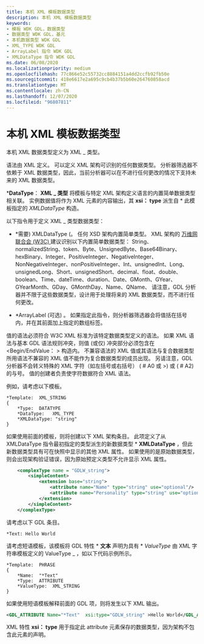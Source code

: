 ```yaml
---
title: 本机 XML 模板数据类型
description: 本机 XML 模板数据类型
keywords:
- 模板 WDK GDL，数据类型
- 数据类型 WDK GDL，基元
- 本机数据类型 WDK GDL
- XML_TYPE WDK GDL
- ArrayLabel 指令 WDK GDL
- XMLDataType 指令 WDK GDL
ms.date: 06/08/2020
ms.localizationpriority: medium
ms.openlocfilehash: 77c866e52c55732cc8884151a4dd2ccfb92fb50e
ms.sourcegitcommit: 418e6617e2a695c9cb4b37b5b60e264760858acd
ms.translationtype: MT
ms.contentlocale: zh-CN
ms.lasthandoff: 12/07/2020
ms.locfileid: "96807811"
---
```

# <a name="native-xml-template-data-types"></a>本机 XML 模板数据类型

本机 XML 数据类型定义为 XML \_ 类型。

语法由 XML 定义。 可以定义 XML 架构可识别的任何数据类型。 分析器筛选器不依赖于 XML 数据类型，因此，当前分析器可以在不进行任何更改的情况下支持未来的 XML 数据类型。

\***DataType**： **XML \_ 类型** 将模板与特定 XML 架构定义语言的内置简单数据类型相关联。 实例数据值将作为 XML 元素的内容输出，其 **xsi： type** 派生自 \* 此模板指定的 *_XMLDataType_* 构造。

以下指令用于定义 XML \_ 类型数据类型：

- \*需要) XMLDataType (。 任何 XSD 架构内置简单类型。 XML 架构的 [万维网联合会 (W3C) ](https://www.w3.org/XML/Schema#dev) 建议识别以下内置简单数据类型： String、normalizedString、token、Byte、UnsignedByte、Base64Binary、hexBinary、Integer、PositiveInteger、NegativeInteger、NonNegativeInteger、nonPositiveInteger、Int、unsignedInt、Long、unsignedLong、Short、unsignedShort、decimal、float、double、boolean、Time、dateTime、duration、Date、GMonth、GYear、GYearMonth、GDay、GMonthDay、Name、QName、 请注意，GDL 分析器并不限于这些数据类型，设计用于处理将来的 XML 数据类型，而不进行任何更改。

- \*ArrayLabel (可选) 。 如果指定此指令，则分析器筛选器会将值括在括号内，并在其前面加上指定的数组标签。

值的语法必须符合 W3C XML 标准为该特定数据类型定义的语法。 如果 XML 语法与基本 GDL 语法规则冲突，则值 (或仅) 冲突部分必须包含在 <Begin/EndValue： > 构造内。 不兼容语法的 XML 值或其语法与复合数据类型所用语法不兼容的 XML 值不能作为复合数据类型的成员出现。 另请注意，GDL 分析器不会转义特殊的 XML 字符（如左括号或右括号） ( # A0 或 >) 或 ( # A2) 的与号。 值的创建者负责使字符数据符合 XML 语法。

例如，请考虑以下模板。

```console
*Template:  XML_STRING
{
    *Type:  DATATYPE
    *DataType:   XML_TYPE
    *XMLDataType: "string"
}
```

如果使用前面的模板，则将创建以下 XML 架构条目。 此项定义了从 XMLDataType 指令最初指定的类型派生的新数据类型 \* **XMLDataType** ，但此新数据类型具有可在快照中显示的其他 XML 属性。 如果使用的是原始数据类型，则会出现架构验证错误，因为原始预定义类型不允许显示 XML 属性。

```xml
    <complexType name = "GDLW_string">
        <simpleContent>
            <extension base="string">
                <attribute name="Name" type="string" use="optional"/>
                <attribute name="Personality" type="string" use="optional"/>
            </extension>
        </simpleContent>
    </complexType>
```

请考虑以下 GDL 条目。

```console
*Text: Hello World
```

请考虑短语模板，该模板将 GDL 特性 \* **文本** 声明为具有 \* *_ValueType_* 由 XML 字符串模板定义的 ValueType \_ ，如以下代码示例所示。

```console
*Template:  PHRASE
{
    *Name:  "*Text"
    *Type:  ATTRIBUTE
    *ValueType:  XML_STRING
}
```

如果使用短语模板解释前面的 GDL 项，则将发生以下 XML 输出。

```xml
<GDL_ATTRIBUTE Name="*Text"  xsi:type="GDLW_string" >Hello World</GDL_ATTRIBUTE>
```

XML 特性 **xsi： type** 用于指定此 attribute 元素保存的数据类型，因为架构不包含此元素的声明。

